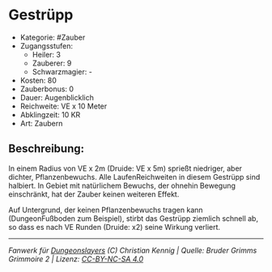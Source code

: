 # Gestrüpp

- Kategorie: #Zauber
- Zugangsstufen:
  - Heiler: 3
  - Zauberer: 9
  - Schwarzmagier: -
- Kosten: 80
- Zauberbonus: 0
- Dauer: Augenblicklich
- Reichweite: VE x 10 Meter
- Abklingzeit: 10 KR
- Art: Zaubern

## Beschreibung:

In einem Radius von VE x 2m (Druide: VE x 5m) sprießt niedriger, aber dichter, Pflanzenbewuchs. Alle LaufenReichweiten in diesem Gestrüpp sind halbiert. In Gebiet mit natürlichem Bewuchs, der ohnehin Bewegung einschränkt, hat der Zauber keinen weiteren Effekt.

Auf Untergrund, der keinen Pflanzenbewuchs tragen kann (DungeonFußboden zum Beispiel), stirbt das Gestrüpp ziemlich schnell ab, so dass es nach VE Runden (Druide: x2) seine Wirkung verliert.

---

_Fanwerk für [Dungeonslayers](https://www.dungeonslayers.net/) (C) Christian Kennig | Quelle: Bruder Grimms Grimmoire 2 | Lizenz: [CC-BY-NC-SA 4.0](https://creativecommons.org/licenses/by-nc-sa/4.0/deed.de)_
